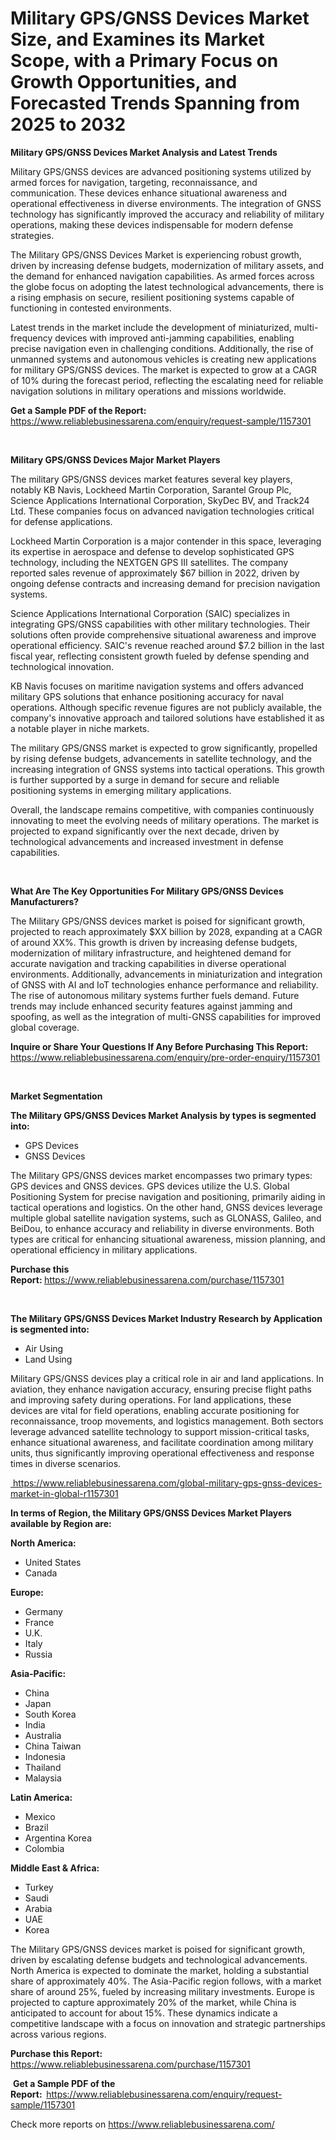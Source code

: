 <p><h1>Military GPS/GNSS Devices Market Size, and Examines its Market Scope, with a Primary Focus on Growth Opportunities, and Forecasted Trends Spanning from 2025 to 2032</h1></p><p><strong>Military GPS/GNSS Devices Market Analysis and Latest Trends</strong></p>
<p><p>Military GPS/GNSS devices are advanced positioning systems utilized by armed forces for navigation, targeting, reconnaissance, and communication. These devices enhance situational awareness and operational effectiveness in diverse environments. The integration of GNSS technology has significantly improved the accuracy and reliability of military operations, making these devices indispensable for modern defense strategies.</p><p>The Military GPS/GNSS Devices Market is experiencing robust growth, driven by increasing defense budgets, modernization of military assets, and the demand for enhanced navigation capabilities. As armed forces across the globe focus on adopting the latest technological advancements, there is a rising emphasis on secure, resilient positioning systems capable of functioning in contested environments.</p><p>Latest trends in the market include the development of miniaturized, multi-frequency devices with improved anti-jamming capabilities, enabling precise navigation even in challenging conditions. Additionally, the rise of unmanned systems and autonomous vehicles is creating new applications for military GPS/GNSS devices. The market is expected to grow at a CAGR of 10% during the forecast period, reflecting the escalating need for reliable navigation solutions in military operations and missions worldwide.</p></p>
<p><strong>Get a Sample PDF of the Report:&nbsp;</strong> <a href="https://www.reliablebusinessarena.com/enquiry/request-sample/1157301?utm_campaign=2277&utm_medium=2&utm_source=Github&utm_content=ia&utm_term=24022025&utm_id=military-gpsgnss-devices">https://www.reliablebusinessarena.com/enquiry/request-sample/1157301</a></p>
<p>&nbsp;</p>
<p><strong>Military GPS/GNSS Devices Major Market Players</strong></p>
<p><p>The military GPS/GNSS devices market features several key players, notably KB Navis, Lockheed Martin Corporation, Sarantel Group Plc, Science Applications International Corporation, SkyDec BV, and Track24 Ltd. These companies focus on advanced navigation technologies critical for defense applications.</p><p>Lockheed Martin Corporation is a major contender in this space, leveraging its expertise in aerospace and defense to develop sophisticated GPS technology, including the NEXTGEN GPS III satellites. The company reported sales revenue of approximately $67 billion in 2022, driven by ongoing defense contracts and increasing demand for precision navigation systems.</p><p>Science Applications International Corporation (SAIC) specializes in integrating GPS/GNSS capabilities with other military technologies. Their solutions often provide comprehensive situational awareness and improve operational efficiency. SAIC's revenue reached around $7.2 billion in the last fiscal year, reflecting consistent growth fueled by defense spending and technological innovation.</p><p>KB Navis focuses on maritime navigation systems and offers advanced military GPS solutions that enhance positioning accuracy for naval operations. Although specific revenue figures are not publicly available, the company's innovative approach and tailored solutions have established it as a notable player in niche markets.</p><p>The military GPS/GNSS market is expected to grow significantly, propelled by rising defense budgets, advancements in satellite technology, and the increasing integration of GNSS systems into tactical operations. This growth is further supported by a surge in demand for secure and reliable positioning systems in emerging military applications.</p><p>Overall, the landscape remains competitive, with companies continuously innovating to meet the evolving needs of military operations. The market is projected to expand significantly over the next decade, driven by technological advancements and increased investment in defense capabilities.</p></p>
<p>&nbsp;</p>
<p><strong>What Are The Key Opportunities For Military GPS/GNSS Devices Manufacturers?</strong></p>
<p><p>The Military GPS/GNSS devices market is poised for significant growth, projected to reach approximately $XX billion by 2028, expanding at a CAGR of around XX%. This growth is driven by increasing defense budgets, modernization of military infrastructure, and heightened demand for accurate navigation and tracking capabilities in diverse operational environments. Additionally, advancements in miniaturization and integration of GNSS with AI and IoT technologies enhance performance and reliability. The rise of autonomous military systems further fuels demand. Future trends may include enhanced security features against jamming and spoofing, as well as the integration of multi-GNSS capabilities for improved global coverage.</p></p>
<p><strong>Inquire or Share Your Questions If Any Before Purchasing This Report:</strong> <a href="https://www.reliablebusinessarena.com/enquiry/pre-order-enquiry/1157301?utm_campaign=2277&utm_medium=2&utm_source=Github&utm_content=ia&utm_term=24022025&utm_id=military-gpsgnss-devices">https://www.reliablebusinessarena.com/enquiry/pre-order-enquiry/1157301</a></p>
<p>&nbsp;</p>
<p><strong>Market Segmentation</strong></p>
<p><strong>The Military GPS/GNSS Devices Market Analysis by types is segmented into:</strong></p>
<p><ul><li>GPS Devices</li><li>GNSS Devices</li></ul></p>
<p><p>The Military GPS/GNSS devices market encompasses two primary types: GPS devices and GNSS devices. GPS devices utilize the U.S. Global Positioning System for precise navigation and positioning, primarily aiding in tactical operations and logistics. On the other hand, GNSS devices leverage multiple global satellite navigation systems, such as GLONASS, Galileo, and BeiDou, to enhance accuracy and reliability in diverse environments. Both types are critical for enhancing situational awareness, mission planning, and operational efficiency in military applications.</p></p>
<p><strong>Purchase this Report:&nbsp;</strong><a href="https://www.reliablebusinessarena.com/purchase/1157301?utm_campaign=2277&utm_medium=2&utm_source=Github&utm_content=ia&utm_term=24022025&utm_id=military-gpsgnss-devices">https://www.reliablebusinessarena.com/purchase/1157301</a></p>
<p>&nbsp;</p>
<p><strong>The Military GPS/GNSS Devices Market Industry Research by Application is segmented into:</strong></p>
<p><ul><li>Air Using</li><li>Land Using</li></ul></p>
<p><p>Military GPS/GNSS devices play a critical role in air and land applications. In aviation, they enhance navigation accuracy, ensuring precise flight paths and improving safety during operations. For land applications, these devices are vital for field operations, enabling accurate positioning for reconnaissance, troop movements, and logistics management. Both sectors leverage advanced satellite technology to support mission-critical tasks, enhance situational awareness, and facilitate coordination among military units, thus significantly improving operational effectiveness and response times in diverse scenarios.</p></p>
<p><a href="https://www.reliablebusinessarena.com/global-military-gps-gnss-devices-market-in-global-r1157301?utm_campaign=2277&utm_medium=2&utm_source=Github&utm_content=ia&utm_term=24022025&utm_id=military-gpsgnss-devices">&nbsp;https://www.reliablebusinessarena.com/global-military-gps-gnss-devices-market-in-global-r1157301</a></p>
<p><strong>In terms of Region, the Military GPS/GNSS Devices Market Players available by Region are:</strong></p>
<p>
    <p> <strong> North America: </strong>
        <ul>
            <li>United States</li>
            <li>Canada</li>
        </ul>
        </p> 
    <p> <strong> Europe: </strong>
        <ul>
            <li>Germany</li>
            <li>France</li>
            <li>U.K.</li>
            <li>Italy</li>
            <li>Russia</li>
        </ul>
        </p> 
    <p> <strong> Asia-Pacific: </strong>
        <ul>
            <li>China</li>
            <li>Japan</li>
            <li>South Korea</li>
            <li>India</li>
            <li>Australia</li>
            <li>China Taiwan</li>
            <li>Indonesia</li>
            <li>Thailand</li>
            <li>Malaysia</li>
        </ul>
        </p> 
    <p> <strong> Latin America: </strong>
        <ul>
            <li>Mexico</li>
            <li>Brazil</li>
            <li>Argentina Korea</li>
            <li>Colombia</li>
        </ul>
        </p> 
    <p> <strong> Middle East & Africa: </strong>
        <ul>
            <li>Turkey</li>
            <li>Saudi</li>
            <li>Arabia</li>
            <li>UAE</li>
            <li>Korea</li>
        </ul>
    </p>
    </p>
<p><p>The Military GPS/GNSS devices market is poised for significant growth, driven by escalating defense budgets and technological advancements. North America is expected to dominate the market, holding a substantial share of approximately 40%. The Asia-Pacific region follows, with a market share of around 25%, fueled by increasing military investments. Europe is projected to capture approximately 20% of the market, while China is anticipated to account for about 15%. These dynamics indicate a competitive landscape with a focus on innovation and strategic partnerships across various regions.</p></p>
<p><strong>Purchase this Report: </strong><a href="https://www.reliablebusinessarena.com/purchase/1157301?utm_campaign=2277&utm_medium=2&utm_source=Github&utm_content=ia&utm_term=24022025&utm_id=military-gpsgnss-devices">https://www.reliablebusinessarena.com/purchase/1157301</a></p>
<p>&nbsp;<strong>Get a Sample PDF of the Report:&nbsp;&nbsp;</strong><a href="https://www.reliablebusinessarena.com/enquiry/request-sample/1157301?utm_campaign=2277&utm_medium=2&utm_source=Github&utm_content=ia&utm_term=24022025&utm_id=military-gpsgnss-devices">https://www.reliablebusinessarena.com/enquiry/request-sample/1157301</a></p>
<p><strong></strong></p>
<p>Check more reports on <a href="https://www.reliablebusinessarena.com/?utm_campaign=2277&utm_medium=2&utm_source=Github&utm_content=ia&utm_term=24022025&utm_id=military-gpsgnss-devices">https://www.reliablebusinessarena.com/</a></p>